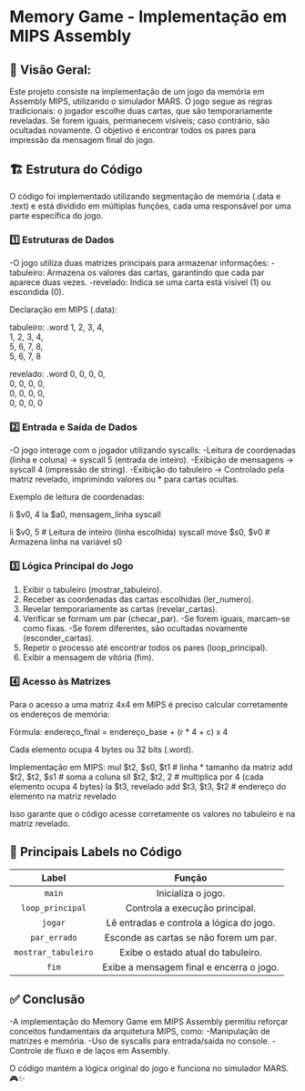 # **Memory Game - Implementação em MIPS Assembly** 

## **📌 Visão Geral:**
Este projeto consiste na implementação de um jogo da memória em Assembly MIPS, utilizando o simulador MARS. O jogo segue as regras tradicionais: o jogador escolhe duas cartas, que são temporariamente reveladas. Se forem iguais, permanecem visíveis; caso contrário, são ocultadas novamente. O objetivo é encontrar todos os pares para impressão da mensagem final do jogo.


## **🏗 Estrutura do Código**
O código foi implementado utilizando segmentação de memória (.data e .text) e está dividido em múltiplas funções, cada uma responsável por uma parte específica do jogo.

### **1️⃣ Estruturas de Dados**
-O jogo utiliza duas matrizes principais para armazenar informações:
 -tabuleiro: Armazena os valores das cartas, garantindo que cada par aparece duas vezes.
 -revelado: Indica se uma carta está visível (1) ou escondida (0).

Declaração em MIPS (.data):

tabuleiro: .word 1, 2, 3, 4,<br> 
                 1, 2, 3, 4,<br>
                 5, 6, 7, 8,<br> 
                 5, 6, 7, 8<br>

revelado: .word 0, 0, 0, 0,<br>
                0, 0, 0, 0,<br>
                0, 0, 0, 0,<br>
                0, 0, 0, 0<br>


### **2️⃣ Entrada e Saída de Dados**
-O jogo interage com o jogador utilizando syscalls:
 -Leitura de coordenadas (linha e coluna) → syscall 5 (entrada de inteiro).
 -Exibição de mensagens → syscall 4 (impressão de string).
 -Exibição do tabuleiro → Controlado pela matriz revelado, imprimindo valores ou * para cartas ocultas.

Exemplo de leitura de coordenadas:

li $v0, 4
la $a0, mensagem_linha
syscall

li $v0, 5  # Leitura de inteiro (linha escolhida)
syscall
move $s0, $v0  # Armazena linha na variável s0


### **3️⃣ Lógica Principal do Jogo**
1. Exibir o tabuleiro (mostrar_tabuleiro).
2. Receber as coordenadas das cartas escolhidas (ler_numero).
3. Revelar temporariamente as cartas (revelar_cartas).
4. Verificar se formam um par (checar_par).
   -Se forem iguais, marcam-se como fixas.
   -Se forem diferentes, são ocultadas novamente (esconder_cartas).
5. Repetir o processo até encontrar todos os pares (loop_principal).
6. Exibir a mensagem de vitória (fim).


### **4️⃣ Acesso às Matrizes**
Para o acesso a uma matriz 4x4 em MIPS é preciso calcular corretamente os endereços de memória:

Fórmula: 
endereço_final = endereço_base + (r * 4 + c) x 4

Cada elemento ocupa 4 bytes ou 32 bits (.word).

Implementação em MIPS:
mul $t2, $s0, $t1  # linha * tamanho da matriz
add $t2, $t2, $s1  # soma a coluna
sll $t2, $t2, 2    # multiplica por 4 (cada elemento ocupa 4 bytes)
la $t3, revelado
add $t3, $t3, $t2  # endereço do elemento na matriz revelado

Isso garante que o código acesse corretamente os valores no tabuleiro e na matriz revelado.


## **📌 Principais Labels no Código**
| Label            | Função |
|:-----------------:|:----------------------------:|
| `main`          | Inicializa o jogo. |
| `loop_principal`| Controla a execução principal. |
| `jogar`         | Lê entradas e controla a lógica do jogo. |
| `par_errado`    | Esconde as cartas se não forem um par. |
| `mostrar_tabuleiro` | Exibe o estado atual do tabuleiro. |
| `fim`           | Exibe a mensagem final e encerra o jogo. |



## **✅ Conclusão**
-A implementação do Memory Game em MIPS Assembly permitiu reforçar conceitos fundamentais da arquitetura MIPS, como:
 -Manipulação de matrizes e memória.
 -Uso de syscalls para entrada/saída no console.
 -Controle de fluxo e de laços em Assembly.
 
O código mantém a lógica original do jogo e funciona no simulador MARS.  🎮✨
